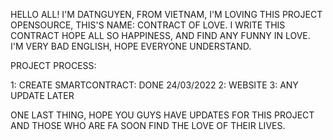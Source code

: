 HELLO ALL!
I'M DATNGUYEN, FROM VIETNAM, I'M LOVING
THIS PROJECT OPENSOURCE, THIS'S NAME: CONTRACT OF LOVE.
I WRITE THIS CONTRACT HOPE ALL SO HAPPINESS, AND FIND ANY FUNNY IN LOVE.
I'M VERY BAD ENGLISH, HOPE EVERYONE UNDERSTAND.

PROJECT PROCESS:

1: CREATE SMARTCONTRACT: DONE 24/03/2022
2: WEBSITE
3: ANY UPDATE LATER

ONE LAST THING, HOPE YOU GUYS HAVE UPDATES FOR THIS PROJECT AND THOSE WHO ARE FA SOON FIND THE LOVE OF THEIR LIVES.